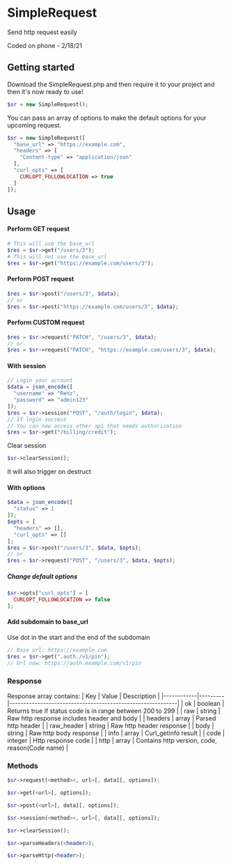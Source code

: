 # SimpleRequest
Send http request easily

Coded on phone - 2/18/21

## Getting started
Download the SimpleRequest.php and then require it to your project and then it's now ready to use!
```php
$sr = new SimpleRequest();
```
You can pass an array of options to make the default options for your upcoming request.
```php
$sr = new SimpleRequest([
  "base_url" => "https://example.com",
  "headers" => [
    "Content-type" => "application/json"
  ],
  "curl_opts" => [
    CURLOPT_FOLLOWLOCATION => true
  ]
]);
```

## Usage
#### Perform GET request
```php
# This will use the base_url
$res = $sr->get("/users/3");
# This will not use the base_url
$res = $sr->get("https://example.com/users/3");
```

#### Perform POST request
```php
$res = $sr->post("/users/3", $data);
// or
$res = $sr->post("https://example.com/users/3", $data);
```

#### Perform CUSTOM request
```php
$res = $sr->request("PATCH", "/users/3", $data);
// or
$res = $sr->request("PATCH", "https://example.com/users/3", $data);
```

#### With session
```php
// Login your account
$data = json_encode([
  "username" => "Renz",
  "password" => "admin123"
]);
$res = $sr->session("POST", "/auth/login", $data);
// If login success
// You can now access other api that needs authorization
$res = $sr->get("/billing/credit");
```
Clear session
```php
$sr->clearSession();
```
It will also trigger on destruct

#### With options
```php
$data = json_encode([
  "status" => 1
]);
$opts = [
  "headers" => [],
  "curl_opts" => []
];
$res = $sr->post("/users/3", $data, $opts);
// or
$res = $sr->request("POST", "/users/3", $data, $opts);
```
##### Change default options
```php
$sr->opts["curl_opts"] = [
  CURLOPT_FOLLOWLOCATION => false
];
```

#### Add subdomain to base_url
Use dot in the start and the end of the subdomain
```php
// Base url: https://example.com
$res = $sr->get(".auth./v1/pin");
// Url now: https://auth.example.com/v1/pin
```

### Response
Response array contains:
| Key        | Value   | Description                                                |
|------------|---------|------------------------------------------------------------|
| ok         | boolean | Returns true if status code is in range between 200 to 299 |
| raw        | string  | Raw http response includes header and body                 |
| headers    | array   | Parsed http header                                         |
| raw_header | string  | Raw http header response                                   |
| body       | string  | Raw http body response                                     |
| info       | array   | Curl_getinfo result                                        |
| code       | integer | Http response code                                         |
| http       | array   | Contains http version, code, reason(Code name)             |

### Methods
```php
$sr->request(<method><, url>[, data][, options]);
```
```php
$sr->get(<url>[, options]);
```
```php
$sr->post(<url>[, data][, options]);
```
```php
$sr->session(<method><, url>[, data][, options]);
```
```php
$sr->clearSession();
```
```php
$sr->parseHeaders(<header>);
```
```php
$sr->parseHttp(<header>);
```
